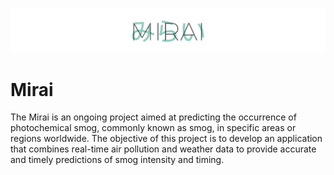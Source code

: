 ![Logo](https://github.com/abdulsaboor938/Mirai/blob/74d06816a52fbb56f218cb84c84be3efe1a130fe/images/logo-banner.png)

# Mirai
The Mirai is an ongoing project aimed at predicting the occurrence of photochemical smog, commonly known as smog, in specific areas or regions worldwide. The objective of this project is to develop an application that combines real-time air pollution and weather data to provide accurate and timely predictions of smog intensity and timing.
